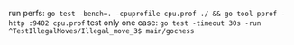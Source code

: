 run perfs: `go test -bench=. -cpuprofile cpu.prof ./ && go tool pprof -http :9402 cpu.prof`
test only one case: `go test -timeout 30s -run ^TestIllegalMoves/Illegal_move_3$ main/gochess`
